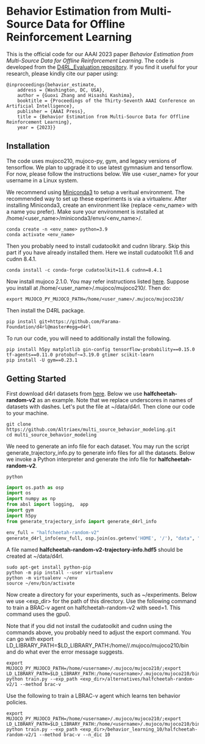 # Behavior Estimation from Multi-Source Data for Offline Reinforcement Learning

This is the official code for our AAAI 2023 paper _Behavior Estimation from Multi-Source Data for Offline Reinforcement Learning_. The code is developed from the [D4RL_Evaluation repository](https://github.com/Farama-Foundation/D4RL-Evaluations). If you find it useful for your research, please kindly cite our paper using:

```
@inproceedings{behavior_estimate,
	address = {Washington, DC, USA},
	author = {Guoxi Zhang and Hisashi Kashima},
	booktitle = {Proceedings of the Thirty-Seventh AAAI Conference on Artificial Intelligence},
	publisher = {AAAI Press},
	title = {Behavior Estimation from Multi-Source Data for Offline Reinforcement Learning},
	year = {2023}}

```

## Installation
The code uses mujoco210, mujoco-py, gym, and legacy versions of tensorflow. We plan to upgrade it to use latest  gymnasium and tensorflow. For now, please follow the instructions below. We use \<user_name\> for your username in a Linux system.

We recommend using [Miniconda3](https://docs.conda.io/en/latest/miniconda.html) to setup a veritual environment. The recommended way to set up these experiments is via a virtualenv. After installing Miniconda3, create an environment like (replace <env_name> with a name you prefer). Make sure your environment is installed at /home/<user_name>/miniconda3/envs/<env_name>/.

```shell
conda create -n <env_name> python=3.9
conda activate <env_name>
```

Then you probably need to install cudatoolkit and cudnn library. Skip this part if you have already installed them. Here we install cudatoolkit 11.6 and cudnn 8.4.1.

```shell
conda install -c conda-forge cudatoolkit=11.6 cudnn=8.4.1
```

Now install mujoco 2.1.0. You may refer instructions listed [here](https://github.com/openai/mujoco-py). Suppose you install at /home/<user_name>/.mujoco/mujoco210/. Then do:

```shell
export MUJOCO_PY_MUJOCO_PATH=/home/<user_name>/.mujoco/mujoco210/
```

Then install the D4RL package.

```shell
pip install git+https://github.com/Farama-Foundation/d4rl@master#egg=d4rl
```

To run our code, you will need to additionally install the following.

```shell
pip install h5py matplotlib gin-config tensorflow-probability==0.15.0 tf-agents==0.11.0 protobuf~=3.19.0 gtimer scikit-learn
pip install -U gym==0.23.1
```

## Getting Started
First download d4rl datasets from [here](http://rail.eecs.berkeley.edu/datasets/offline_rl/gym_mujoco_v2/). Below we use **halfcheetah-random-v2** as an example. Note that we replace underscores in names of datasets with dashes. Let's put the file at ~/data/d4rl. Then clone our code to your machine.

```
git clone https://github.com/Altriaex/multi_source_behavior_modeling.git
cd multi_source_behavior_modeling
```
We need to generate an info file for each dataset. You may run the script generate_trajectory_info.py to generate info files for all the datasets. Below we invoke a Python interpreter and generate the info file for **halfcheetah-random-v2**.

```shell
python
```

```python
import os.path as osp
import os
import numpy as np
from absl import logging,  app
import gym
import h5py
from generate_trajectory_info import generate_d4rl_info

env_full = "halfcheetah-random-v2"
generate_d4rl_info(env_full, osp.join(os.getenv('HOME', '/'), "data", "d4rl", env_full+".hdf5"))
```
A file named **halfcheetah-random-v2-trajectory-info.hdf5** should be created at 
~/data/d4rl. 
```
sudo apt-get install python-pip
python -m pip install --user virtualenv
python -m virtualenv ~/env
source ~/env/bin/activate
```


Now create a directory for your experiments, such as ~/experiments. Below we use <exp_dir> for the path of this directory. Use the following command to train a BRAC-v agent on halfcheetah-random-v2 with seed=1. This command uses the gpu0.

Note that if you did not install the cudatoolkit and cudnn using the commands above, you probably need to adjust the export command. You can go with export LD_LIBRARY_PATH=$LD_LIBRARY_PATH:/home/<username>/.mujoco/mujoco210/bin and do what ever the error message suggests.


```
export MUJOCO_PY_MUJOCO_PATH=/home/<username>/.mujoco/mujoco210/;export LD_LIBRARY_PATH=$LD_LIBRARY_PATH:/home/<username>/.mujoco/mujoco210/bin:/home/<username>/miniconda3/envs/<env_name>/lib:/usr/lib/nvidia;CUDA_VISIBLE_DEVICES=0 python train.py --exp_path <exp_dir>/alternatives/halfcheetah-random-v2/1 --method brac-v
```

Use the following to train a LBRAC-v agent which learns ten behavior policies. 

```
export MUJOCO_PY_MUJOCO_PATH=/home/<username>/.mujoco/mujoco210/;export LD_LIBRARY_PATH=$LD_LIBRARY_PATH:/home/<username>/.mujoco/mujoco210/bin:/home/<username>/miniconda3/envs/<env_name>/lib:/usr/lib/nvidia;CUDA_VISIBLE_DEVICES=0 python train.py --exp_path <exp_dir>/behavior_learning_10/halfcheetah-random-v2/1 --method brac-v --n_dic 10
```